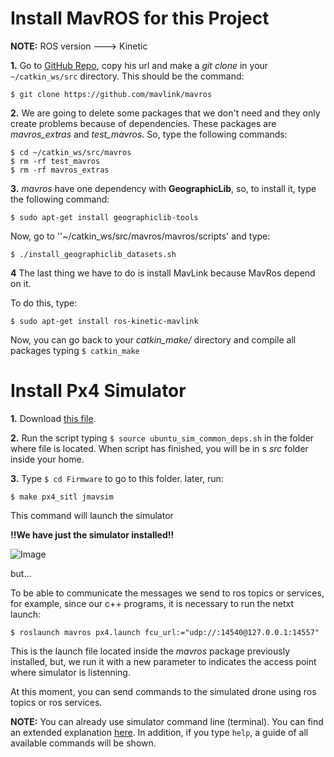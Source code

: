 # Install MavROS for this Project

**NOTE:** ROS version ---> Kinetic

**1.** Go to [GitHub Repo](https://github.com/mavlink/mavros), copy his url and make a *git clone* in your ``~/catkin_ws/src`` directory. This should be the command:
```
$ git clone https://github.com/mavlink/mavros
```

**2.** We are going to delete some packages that we don't need and they only create problems because of dependencies. These packages are *mavros_extras* and *test_mavros*. So, type the following commands:
```
$ cd ~/catkin_ws/src/mavros
$ rm -rf test_mavros
$ rm -rf mavros_extras
```

**3.** *mavros* have one dependency with **GeographicLib**, so, to install it, type the following command:
```
$ sudo apt-get install geographiclib-tools
```
Now, go to ''~/catkin_ws/src/mavros/mavros/scripts' and type:
```
$ ./install_geographiclib_datasets.sh
```

**4** The last thing we have to do is install MavLink because MavRos depend on it.

To do this, type:
```
$ sudo apt-get install ros-kinetic-mavlink
```

Now, you can go back to your *catkin_make/* directory and compile all packages typing ``$ catkin_make``

# Install Px4 Simulator

**1.** Download [this file](https://raw.githubusercontent.com/PX4/Devguide/v1.9.0/build_scripts/ubuntu_sim_common_deps.sh).

**2.** Run the script typing ``$ source ubuntu_sim_common_deps.sh`` in the folder where file is located. When script has finished, you will be in s *src* folder inside your home.

**3.** Type ``$ cd Firmware`` to go to this folder. later, run:

```
$ make px4_sitl jmavsim
```

This command will launch the simulator

**!!We have just the simulator installed!!**

![Image](https://github.com/RoboTech-URJC/Icarus-Project/tree/master/docs/simulator_drone.jpg)

but...

To be able to communicate the messages we send to ros topics or services, for example, since our c++ programs, it is necessary to run the netxt launch:

```
$ roslaunch mavros px4.launch fcu_url:="udp://:14540@127.0.0.1:14557"
```

This is the launch file located inside the *mavros* package previously installed, but, we run it with a new parameter to indicates the access point where simulator is listenning.

At this moment, you can send commands to the simulated drone using ros topics or ros services.

**NOTE:** You can already use simulator command line (terminal). You can find an extended explanation [here](https://dev.px4.io/v1.9.0/en/setup/building_px4.html). In addition, if you type ``help``, a guide of all available commands will be shown.
